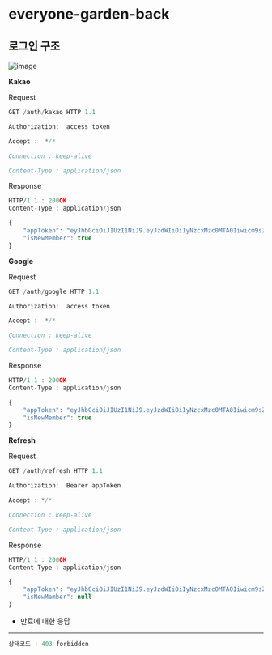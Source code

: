 # everyone-garden-back
## 로그인 구조
![image](https://user-images.githubusercontent.com/108210958/235381155-e39fd5c6-124f-4eac-9f0b-fdab67ee659b.png)

**Kakao**

Request 

```jsx
GET /auth/kakao HTTP 1.1

Authorization:  access token

Accept :  */*

Connection : keep-alive

Content-Type : application/json
```

Response

```jsx
HTTP/1.1 : 200OK
Content-Type : application/json

{
    "appToken": "eyJhbGciOiJIUzI1NiJ9.eyJzdWIiOiIyNzcxMzc0MTA0Iiwicm9sZSI6IlJPTEVfVVNFUiIsImV4cCI6MTY4MzI4NTc0NH0.o0Um132beR0w8sPSU7Hx5VMhv5mqxlR5zGwWnXrS1Bg",
    "isNewMember": true
}
```

**Google**

Request 

```jsx
GET /auth/google HTTP 1.1

Authorization:  access token

Accept :  */*

Connection : keep-alive

Content-Type : application/json
```

Response

```jsx
HTTP/1.1 : 200OK
Content-Type : application/json

{
    "appToken": "eyJhbGciOiJIUzI1NiJ9.eyJzdWIiOiIyNzcxMzc0MTA0Iiwicm9sZSI6IlJPTEVfVVNFUiIsImV4cCI6MTY4MzI4NTc0NH0.o0Um132beR0w8sPSU7Hx5VMhv5mqxlR5zGwWnXrS1Bg",
    "isNewMember": true
}
```

**Refresh**

Request 

```jsx
GET /auth/refresh HTTP 1.1

Authorization:  Bearer appToken

Accept : */*

Connection : keep-alive

Content-Type : application/json
```

Response

```jsx
HTTP/1.1 : 200OK
Content-Type : application/json

{
    "appToken": "eyJhbGciOiJIUzI1NiJ9.eyJzdWIiOiIyNzcxMzc0MTA0Iiwicm9sZSI6IlJPTEVfVVNFUiIsImV4cCI6MTY4MzI4NjI2N30.RBpZ9sFgC1uak1WpAA0hwHGshxMj8xXnnWvB4aB4hsM",
    "isNewMember": null
}

```

- 만료에 대한 응답 

---

```jsx
상태코드 : 403 forbidden
```
